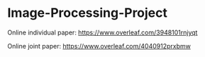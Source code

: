 # Image-Processing-Project

Online individual paper:
https://www.overleaf.com/3948101rnjyqt

Online joint paper:
https://www.overleaf.com/4040912prxbmw
